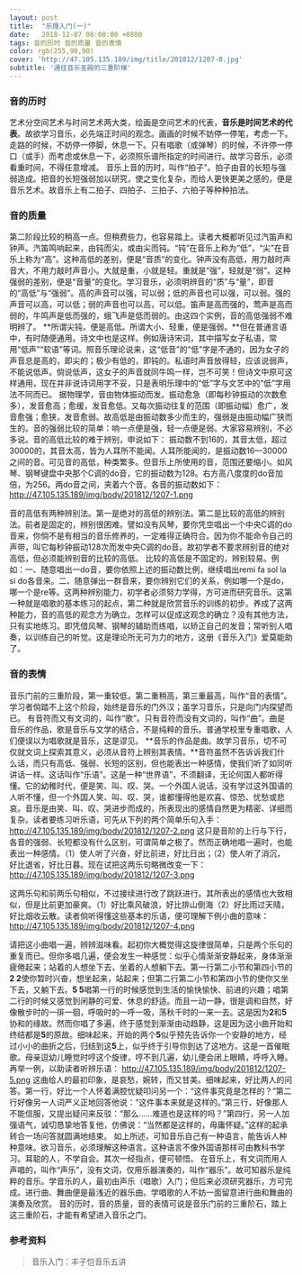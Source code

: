 ```yaml
---
layout: post
title:  "乐理入门(一)"
date:   2018-12-07 08:00:00 +0800
tags: 音的历时 音的质量 音的表情 
color: rgb(255,90,90)
cover: 'http://47.105.135.189/img/title/201812/1207-0.jpg'
subtitle: '通往音乐圣殿的三重阶梯'
---
```


### 音的历时
艺术分空间艺术与时间艺术两大类，绘画是空间艺术的代表，**音乐是时间艺术的代表**。故欲学习音乐，必先端正时间的观念。画画的时候不妨停一停笔，考虑一下。走路的时候，不妨停一停脚，休息一下。只有唱歌（或弹琴）的时候，不许停一停口（或手）而考虑或休息一下，必须照乐谱所指定的时间进行。故学习音乐，必须看重时间，不得任意增减。
音乐上音的历时，叫作“拍子”。拍子由音的长短与强弱造成。把音的长短强弱加以研究，使之变化复杂，而给人更快更美之感的，便是音乐艺术。故音乐上有二拍子、四拍子、三拍子、六拍子等种种拍法。

### 音的质量
第二阶段比较的稍高一点。但稍费些力，也容易踏上。读者大概都听见过汽笛声和钟声。汽笛鸣响起来，由钝而尖，或由尖而钝。“钝”在音乐上称为“低”，“尖”在音乐上称为“高”。这种高低的差别，便是“音质”的变化。钟声没有高低，用力敲时声音大，不用力敲时声音小。大就是重，小就是轻。重就是“强”，轻就是“弱”。这种强弱的差别，便是“音量”的变化。学习音乐，必须明辨音的“质”与“量”，即音的“高低”与“强弱”。高的声音可以强，可以弱；低的声音也可以强，可以弱。强的声音可以高，可以低；弱的声音也可以高，可以低。笛声是高而强的，莺声是高而弱的，牛鸣声是低而强的，蛾飞声是低而弱的。由这四个实例，音的高低强弱不难明辨了。
**所谓尖钝，便是高低。所谓大小、轻重，便是强弱。**但在普通言语中，有时随便通用。诗文中也是这样。例如唐诗宋词，其中描写女子私语，常用“低声”“软语”等词。照音乐理论说来，这“低音”的“低”字是不通的，因为女子的声音总是高的，即尖的；极少有低的，即钝的。私语时声音放得轻，应该说弱声，不能说低声。倘说低声，这女子的声音就同牛鸣一样，岂不可笑！但诗文中原可这样通用，现在并非说诗词用字不妥，只是表明乐理中的“低”字与文艺中的“低”字用法不同而已。
据物理学，音由物体振动而发。振动愈急（即每秒钟振动的次数愈多），发音愈高；愈缓，发音愈低。又每次振动往复的范围（即振动幅）愈广，发音愈强；愈狭，发音愈弱。故高低是由振动数多少而生的，强弱是由振动幅广狭而生的。音的强弱比较的简单：响一点便是强，轻一点便是弱。大家容易辨别，不必多说。音的高低比较的难于辨别，申说如下：
振动数不到16的，其音太低，超过30000的，其音太高，皆为人耳所不能闻。人耳所能闻的，是振动数16—30000之间的音。可见音的高低，种类繁多。但音乐上所使用的音，范围还要缩小。如风琴、钢琴键盘中央那个C调的do音，它的振动数为128。右方高八度度的do音加倍，为256。两do音之间，夹着六个音。各音的振动数如下：
http://47.105.135.189/img/body/201812/1207-1.png

音的高低有两种辨别法。第一是绝对的高低的辨别法。第二是比较的高低的辨别法。前者是固定的，辨别很困难。譬如没有风琴，要你凭空唱出一个中央C调的do音来，你倘不是有相当的音乐修养的，一定难得正确符合。因为你不能命令自己的声带，叫它每秒钟振动128次而发中央C调的do音。故初学者不要求辨别音的绝对高低，但必须能辨别音的比较的高低。
比较的高低是不固定的，辨别较易。例如：一、随意唱出一do音，要你依照上述的振动数比例，继续唱出remi fa sol la si do各音来。二、随意弹出一群音来，要你辨别它们的关系，例如哪一个是do，哪一个是re等。这两种辨别能力，初学者必须努力学得，方可进而研究音乐。这第一种就是唱歌的基本练习的起点，第二种就是欣赏音乐的训练的初步。养成了这两种能力，音的高低的观念方为确立。怎样可以促成这观念的确立？没有其他方法，只有实地练习。即凭借风琴、钢琴的辅助而练唱，以矫正自己的发音；常听别人唱奏，以训练自己的听觉。这是理论所无可为力的地方，这册《音乐入门》爱莫能助了。

### 音的表情
音乐门前的三重阶段，第一重较低，第二重稍高，第三重最高，叫作“音的表情”。学习者倘踏不上这个阶段，始终是音乐的门外汉；虽学习音乐，只是向门内探望而已。
有音符而又有文词的，叫作“歌”。只有音符而没有文词的，叫作“曲”。曲是音乐的作品，歌是音乐与文学的结合，不是纯粹的音乐。普通学校里专重唱歌，人们便误以为唱歌就是音乐，这是谬见。
**音乐的作品是曲。故学习音乐，切不可仅就文词上探索其意义，必须从音符上辨别其表情。**音符虽然不告诉诉我们什么话，而只有高低、强弱、长短的区别，但也能表出一种感情，使我们听了如同听讲话一样。这话叫作“乐语”。这是一种“世界语”，不须翻译，无论何国人都听得懂。它的幼稚时代，便是笑、叫、叹、哭。一个外国人说话，没有学过这外国语的人听不懂，但一个外国人笑、叫、叹、哭，谁都懂得他是欢喜、惊恐、忧愁或悲哀。音乐是由笑、叫、叹、哭进步而成的，所表现出的感情自然更为精密、详细而复杂。读者要练习听乐语，可先从下列的两个简单乐句入手：
http://47.105.135.189/img/body/201812/1207-2.png
这只是音阶的上行与下行，各音的强弱、长短都没有什么区别，可谓简单之极了。然而正确地唱一遍时，也能表出一种感情。（1）使人听了兴奋，好比前进，好比日出；（2）使人听了消沉，好比退省，好比日暮。现在试把这两乐句略微改变一下：
http://47.105.135.189/img/body/201812/1207-3.png

这两乐句和前两乐句相似，不过接续进行改了跳跃进行。其所表出的感情也大致相似，但是比前更加豪爽。（1）好比乘风破浪，好比排山倒海（2）好比雨过天晴，好比烟收云散。读者倘听得懂这些基本的乐语，便可理解下例小曲的意味：
http://47.105.135.189/img/body/201812/1207-4.png

请把这小曲唱一遍，辨辨滋味看。起初你大概觉得这旋律很简单，只是两个乐句的重复而已。但你多唱几遍，便会发生一种感觉：似乎心情渐渐安静起来，身体渐渐疲倦起来；站着的人想坐下去，坐着的人想躺下去。第一行第二小节和第四小节的**2 2**使你暂时兴奋，想坐起来，站起来；但第二行第二小节和第四小节的使你又坐下去，又躺下去。**5 5**唱第一行的时候感觉到生活的愉快愉快、前进的兴趣；唱第二行的时候又感觉到闲静的可爱、休息的舒适。而且一动一静，很是调和自然，好像散步时的一徘一徊，呼吸时的一呼一吸，荡秋千时的一来一去。这是因为**2**和**5**协和的缘故。然而你唱了多遍，终于感觉到渐渐由动趋静，这是因为这小曲开始和终结都是**5**的原故。细味起来，开始的两个**5**似乎预先告诉你一个安静的地方，经过小小的曲折之后，归结到这**5**上，似乎终于引导你到达了这地方。这是一首催眠歌。母亲逗幼儿睡觉时哼这个旋律，哼不到几遍，幼儿便会闭上眼睛，呼呼入睡。
再举一例，以助读者听辨乐语：
http://47.105.135.189/img/body/201812/1207-5.png
这曲给人的最初印象，是哀愁，婉转，而又甘美。细味起来，好比两人的问答。第一行，好比一个人怀着满腔忧疑叩问另一个：“这件事究竟是怎样的？”第二行好像另一人词严义正地回答他说：“这件事本来就是这样的。”第三行，好像那人不能信服，又提出疑问来反驳：“那么……难道也是这样的吗？”第四行，另一人加强语气，诚切恳挚地答复他，仿佛说：“当然都是这样的，毋庸怀疑。”这样的起承转合一场问答就圆满地结束。
如上所述，可知音乐自己有一种语言，能告诉人种种意味。欲习音乐，必须理解这种语言。这种语言不像外国语那样可由教科书学习。耳聪的人，不学自会。其次一经指点，便可顿悟。
在音乐上，有文词而用人声唱的，叫作“声乐”，没有文词，仅用乐器演奏的，叫作“器乐”。故可知器乐是纯粹的音乐。学音乐的人，最初由声乐（唱歌）入门；但后来必须研究器乐，方可完成。进行曲、舞曲便是最浅近的器乐曲。学唱歌的人不妨一面留意进行曲和舞曲的演奏及欣赏。
音的历时，音的质量，音的表情可说是音乐门前的三重阶石，踏上这三重阶石，才能有希望进入音乐之门。

### 参考资料
> 音乐入门：丰子恺音乐五讲
